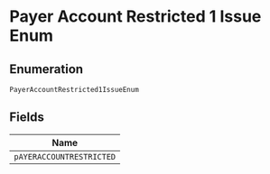 
# Payer Account Restricted 1 Issue Enum

## Enumeration

`PayerAccountRestricted1IssueEnum`

## Fields

| Name |
|  --- |
| `pAYERACCOUNTRESTRICTED` |

